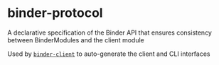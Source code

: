 # binder-protocol
A declarative specification of the Binder API that ensures consistency between BinderModules and the client module

Used by [`binder-client`](http://github.com/binder-project/binder-client) to auto-generate the client and CLI interfaces

